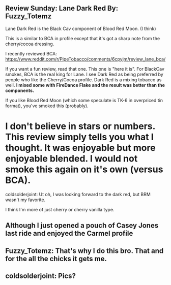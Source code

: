 Review Sunday: Lane Dark Red
By: Fuzzy_Totemz
---
Lane Dark Red is the Black Cav component of Blood Red Moon.  (I think)  
   
This is a similar to BCA in profile except that it's got a sharp note from the cherry/cocoa dressing.  
  
I recently reviewed BCA:
https://www.reddit.com/r/PipeTobacco/comments/6cpyjm/review_lane_bca/  
  
If you want a fun review, read that one. This one is "here it is". For BlackCav smokes, BCA is the real king for Lane. I see Dark Red as being preferred by people who like the Cherry/Cocoa profile. Dark Red is a mixing tobacco as well. **I mixed some with FireDance Flake and the result was better than the components.**  
  
If you like Blood Red Moon (which some speculate is TK-6 in overpriced tin format), you've smoked this (probably).  
  
I don't believe in stars or numbers. This review simply tells you what I thought. It was enjoyable but more enjoyable blended. I would not smoke this again on it's own (versus BCA).  
====================================
coldsolderjoint: Ut oh, I was looking forward to the dark red, but BRM wasn't my favorite. 

I think I'm more of just cherry or cherry vanilla type. 

Although I just opened a pouch of Casey Jones last ride and enjoyed the Carmel profile
--
Fuzzy_Totemz: That's why I do this bro. That and for the all the chicks it gets me.
--
coldsolderjoint: Pics? 
--
